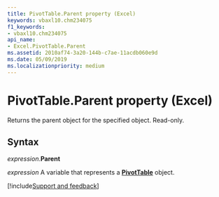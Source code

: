 ```yaml
---
title: PivotTable.Parent property (Excel)
keywords: vbaxl10.chm234075
f1_keywords:
- vbaxl10.chm234075
api_name:
- Excel.PivotTable.Parent
ms.assetid: 2010af74-3a20-144b-c7ae-11acdb060e9d
ms.date: 05/09/2019
ms.localizationpriority: medium
---
```



# PivotTable.Parent property (Excel)

Returns the parent object for the specified object. Read-only.


## Syntax

_expression_.**Parent**

_expression_ A variable that represents a **[PivotTable](Excel.PivotTable.md)** object.




[!include[Support and feedback](~/includes/feedback-boilerplate.md)]